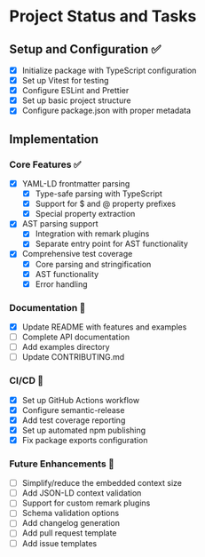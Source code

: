 # Project Status and Tasks

## Setup and Configuration ✅

- [x] Initialize package with TypeScript configuration
- [x] Set up Vitest for testing
- [x] Configure ESLint and Prettier
- [x] Set up basic project structure
- [x] Configure package.json with proper metadata

## Implementation

### Core Features ✅

- [x] YAML-LD frontmatter parsing
  - [x] Type-safe parsing with TypeScript
  - [x] Support for $ and @ property prefixes
  - [x] Special property extraction
- [x] AST parsing support
  - [x] Integration with remark plugins
  - [x] Separate entry point for AST functionality
- [x] Comprehensive test coverage
  - [x] Core parsing and stringification
  - [x] AST functionality
  - [x] Error handling

### Documentation 🚧

- [x] Update README with features and examples
- [ ] Complete API documentation
- [ ] Add examples directory
- [ ] Update CONTRIBUTING.md

### CI/CD 🚧

- [x] Set up GitHub Actions workflow
- [x] Configure semantic-release
- [x] Add test coverage reporting
- [x] Set up automated npm publishing
- [x] Fix package exports configuration

### Future Enhancements 🎯

- [ ] Simplify/reduce the embedded context size
- [ ] Add JSON-LD context validation
- [ ] Support for custom remark plugins
- [ ] Schema validation options
- [ ] Add changelog generation
- [ ] Add pull request template
- [ ] Add issue templates
